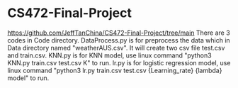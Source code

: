# CS472-Final-Project
https://github.com/JeffTanChina/CS472-Final-Project/tree/main
There are 3 codes in Code directory.
DataProcess.py is for preprocess the data which in Data directory named "weatherAUS.csv". It will create two csv file test.csv and train.csv.
KNN.py is for KNN model, use linux command "python3 KNN.py train.csv test.csv K" to run.
lr.py is for logistic regression model, use linux command "python3 lr.py train.csv test.csv {Learning_rate} {lambda} model" to run.

